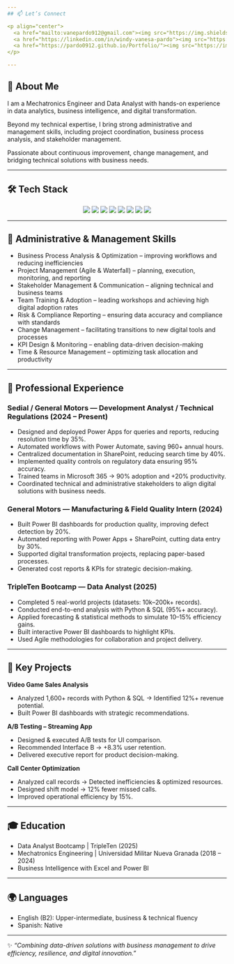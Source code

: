 ```yaml
---
## 📫 Let’s Connect  

<p align="center">
  <a href="mailto:vanepardo912@gmail.com"><img src="https://img.shields.io/badge/Email-Contact-lightgrey?style=flat&logo=gmail&logoColor=red"></a>
  <a href="https://linkedin.com/in/windy-vanesa-pardo"><img src="https://img.shields.io/badge/LinkedIn-Profile-lightgrey?style=flat&logo=linkedin&logoColor=blue"></a>
  <a href="https://pardo0912.github.io/Portfolio/"><img src="https://img.shields.io/badge/Portfolio-Live-lightgrey?style=flat&logo=github"></a>
</p>

---
```

## 🚀 About Me  
I am a Mechatronics Engineer and Data Analyst with hands-on experience in data analytics, business intelligence, and digital transformation.  

Beyond my technical expertise, I bring strong administrative and management skills, including project coordination, business process analysis, and stakeholder management.  

Passionate about continuous improvement, change management, and bridging technical solutions with business needs.  

---

## 🛠️ Tech Stack  

<p align="center">
  <img src="https://img.shields.io/badge/Python-3776AB?style=flat&logo=python&logoColor=white"/>
  <img src="https://img.shields.io/badge/SQL-025E8C?style=flat&logo=databricks&logoColor=white"/>
  <img src="https://img.shields.io/badge/Power%20BI-F2C811?style=flat&logo=powerbi&logoColor=black"/>
  <img src="https://img.shields.io/badge/Power%20Apps-742774?style=flat&logo=powerapps&logoColor=white"/>
  <img src="https://img.shields.io/badge/Power%20Automate-0066FF?style=flat&logo=powerautomate&logoColor=white"/>
  <img src="https://img.shields.io/badge/Microsoft%20365-FF3C00?style=flat&logo=microsoft&logoColor=white"/>
  <img src="https://img.shields.io/badge/Excel-217346?style=flat&logo=microsoftexcel&logoColor=white"/>
  <img src="https://img.shields.io/badge/Agile-2496ED?style=flat&logo=scrumalliance&logoColor=white"/>
</p>

---

## 🏢 Administrative & Management Skills  

- Business Process Analysis & Optimization – improving workflows and reducing inefficiencies  
- Project Management (Agile & Waterfall) – planning, execution, monitoring, and reporting  
- Stakeholder Management & Communication – aligning technical and business teams  
- Team Training & Adoption – leading workshops and achieving high digital adoption rates  
- Risk & Compliance Reporting – ensuring data accuracy and compliance with standards  
- Change Management – facilitating transitions to new digital tools and processes  
- KPI Design & Monitoring – enabling data-driven decision-making  
- Time & Resource Management – optimizing task allocation and productivity  

---

## 💼 Professional Experience  

### Sedial / General Motors — Development Analyst / Technical Regulations (2024 – Present)  
- Designed and deployed Power Apps for queries and reports, reducing resolution time by 35%.  
- Automated workflows with Power Automate, saving 960+ annual hours.  
- Centralized documentation in SharePoint, reducing search time by 40%.  
- Implemented quality controls on regulatory data ensuring 95% accuracy.  
- Trained teams in Microsoft 365 → 90% adoption and +20% productivity.  
- Coordinated technical and administrative stakeholders to align digital solutions with business needs.  

### General Motors — Manufacturing & Field Quality Intern (2024)  
- Built Power BI dashboards for production quality, improving defect detection by 20%.  
- Automated reporting with Power Apps + SharePoint, cutting data entry by 30%.  
- Supported digital transformation projects, replacing paper-based processes.  
- Generated cost reports & KPIs for strategic decision-making.  

### TripleTen Bootcamp — Data Analyst (2025)  
- Completed 5 real-world projects (datasets: 10k–200k+ records).  
- Conducted end-to-end analysis with Python & SQL (95%+ accuracy).  
- Applied forecasting & statistical methods to simulate 10–15% efficiency gains.  
- Built interactive Power BI dashboards to highlight KPIs.  
- Used Agile methodologies for collaboration and project delivery.  

---

## 📂 Key Projects  

**Video Game Sales Analysis**  
- Analyzed 1,600+ records with Python & SQL → Identified 12%+ revenue potential.  
- Built Power BI dashboards with strategic recommendations.  

**A/B Testing – Streaming App**  
- Designed & executed A/B tests for UI comparison.  
- Recommended Interface B → +8.3% user retention.  
- Delivered executive report for product decision-making.  

**Call Center Optimization**  
- Analyzed call records → Detected inefficiencies & optimized resources.  
- Designed shift model → 12% fewer missed calls.  
- Improved operational efficiency by 15%.  

---

## 🎓 Education  
- Data Analyst Bootcamp | TripleTen (2025)  
- Mechatronics Engineering | Universidad Militar Nueva Granada (2018 – 2024)  
- Business Intelligence with Excel and Power BI  

---

## 🌍 Languages  
- English (B2): Upper-intermediate, business & technical fluency  
- Spanish: Native  

---

✨ *“Combining data-driven solutions with business management to drive efficiency, resilience, and digital innovation.”*
